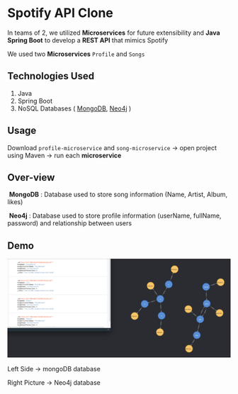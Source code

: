 
# Spotify API Clone

In teams of 2, we utilized **Microservices** for future extensibility and **Java Spring Boot** to develop a **REST API** that mimics Spotify

We used two **Microservices** `Profile` and `Songs`

## Technologies Used

1. Java
2. Spring Boot
3. NoSQL Databases ( [MongoDB](https://www.mongodb.com/), [Neo4j](https://neo4j.com/) )

## Usage

Download `profile-microservice` and `song-microservice` &rightarrow; open project using Maven &rightarrow; run each **microservice**



## Over-view

​	**MongoDB** : Database used to store song information (Name, Artist, Album, likes)

​	**Neo4j** : Database used to store profile information (userName, fullName, password) and relationship between users


## Demo

 <img src="https://github.com/AryPat/Spotify-API-Clone/blob/develop/pics/neomongo.png">
 
 Left Side &rightarrow; mongoDB database 
 
 Right Picture &rightarrow; Neo4j database 
